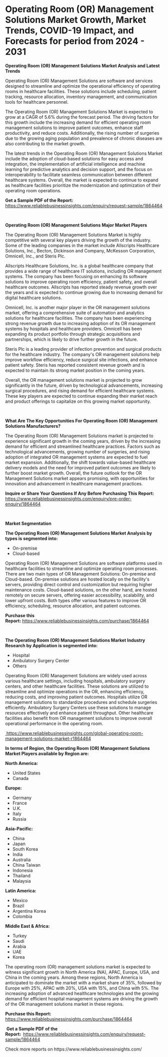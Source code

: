 <p><h1>Operating Room (OR) Management Solutions Market Growth, Market Trends, COVID-19 Impact, and Forecasts for period from 2024 - 2031</h1></p><p><strong>Operating Room (OR) Management Solutions Market Analysis and Latest Trends</strong></p>
<p><p>Operating Room (OR) Management Solutions are software and services designed to streamline and optimize the operational efficiency of operating rooms in healthcare facilities. These solutions include scheduling, patient tracking, resource allocation, inventory management, and communication tools for healthcare personnel.</p><p>The Operating Room (OR) Management Solutions Market is expected to grow at a CAGR of 5.6% during the forecast period. The driving factors for this growth include the increasing demand for efficient operating room management solutions to improve patient outcomes, enhance staff productivity, and reduce costs. Additionally, the rising number of surgeries due to the growing aging population and prevalence of chronic diseases are also contributing to the market growth.</p><p>The latest trends in the Operating Room (OR) Management Solutions Market include the adoption of cloud-based solutions for easy access and integration, the implementation of artificial intelligence and machine learning for predictive analytics and decision support, and the focus on interoperability to facilitate seamless communication between different healthcare systems. Overall, the market is expected to continue to expand as healthcare facilities prioritize the modernization and optimization of their operating room operations.</p></p>
<p><strong>Get a Sample PDF of the Report:&nbsp;</strong> <a href="https://www.reliablebusinessinsights.com/enquiry/request-sample/1864464">https://www.reliablebusinessinsights.com/enquiry/request-sample/1864464</a></p>
<p>&nbsp;</p>
<p><strong>Operating Room (OR) Management Solutions Major Market Players</strong></p>
<p><p>The Operating Room (OR) Management Solutions Market is highly competitive with several key players driving the growth of the industry. Some of the leading companies in the market include Allscripts Healthcare Solutions, Inc., Becton, Dickinson and Company, McKesson Corporation, Omnicell, Inc., and Steris Plc.</p><p>Allscripts Healthcare Solutions, Inc. is a global healthcare company that provides a wide range of healthcare IT solutions, including OR management systems. The company has been focusing on enhancing its software solutions to improve operating room efficiency, patient safety, and overall healthcare outcomes. Allscripts has reported steady revenue growth over the years and is expected to continue growing due to increasing demand for digital healthcare solutions.</p><p>Omnicell, Inc. is another major player in the OR management solutions market, offering a comprehensive suite of automation and analytics solutions for healthcare facilities. The company has been experiencing strong revenue growth due to increasing adoption of its OR management systems by hospitals and healthcare providers. Omnicell has been expanding its product portfolio through strategic acquisitions and partnerships, which is likely to drive further growth in the future.</p><p>Steris Plc is a leading provider of infection prevention and surgical products for the healthcare industry. The company's OR management solutions help improve workflow efficiency, reduce surgical site infections, and enhance patient safety. Steris has reported consistent revenue growth and is expected to maintain its strong market position in the coming years.</p><p>Overall, the OR management solutions market is projected to grow significantly in the future, driven by technological advancements, increasing surgical procedures, and rising demand for efficient healthcare systems. These key players are expected to continue expanding their market reach and product offerings to capitalize on this growing market opportunity.</p></p>
<p>&nbsp;</p>
<p><strong>What Are The Key Opportunities For Operating Room (OR) Management Solutions Manufacturers?</strong></p>
<p><p>The Operating Room (OR) Management Solutions market is projected to experience significant growth in the coming years, driven by the increasing demand for efficient and streamlined healthcare practices. Factors such as technological advancements, growing number of surgeries, and rising adoption of integrated OR management systems are expected to fuel market expansion. Additionally, the shift towards value-based healthcare delivery models and the need for improved patient outcomes are likely to further boost market growth. Overall, the future outlook for the OR Management Solutions market appears promising, with opportunities for innovation and advancement in healthcare management practices.</p></p>
<p><strong>Inquire or Share Your Questions If Any Before Purchasing This Report:</strong> <a href="https://www.reliablebusinessinsights.com/enquiry/pre-order-enquiry/1864464">https://www.reliablebusinessinsights.com/enquiry/pre-order-enquiry/1864464</a></p>
<p>&nbsp;</p>
<p><strong>Market Segmentation</strong></p>
<p><strong>The Operating Room (OR) Management Solutions Market Analysis by types is segmented into:</strong></p>
<p><ul><li>On-premise</li><li>Cloud-based</li></ul></p>
<p><p>Operating Room (OR) Management Solutions are software platforms used in healthcare facilities to streamline and optimize operating room processes. There are two main types of OR Management Solutions: On-premise and Cloud-based. On-premise solutions are hosted locally on the facility's servers, providing direct control and customization but requiring higher maintenance costs. Cloud-based solutions, on the other hand, are hosted remotely on secure servers, offering easier accessibility, scalability, and lower upfront costs. Both types offer various features to improve OR efficiency, scheduling, resource allocation, and patient outcomes.</p></p>
<p><strong>Purchase this Report:&nbsp;</strong><a href="https://www.reliablebusinessinsights.com/purchase/1864464">https://www.reliablebusinessinsights.com/purchase/1864464</a></p>
<p>&nbsp;</p>
<p><strong>The Operating Room (OR) Management Solutions Market Industry Research by Application is segmented into:</strong></p>
<p><ul><li>Hospital</li><li>Ambulatory Surgery Center</li><li>Others</li></ul></p>
<p><p>Operating Room (OR) Management Solutions are widely used across various healthcare settings, including hospitals, ambulatory surgery centers, and other healthcare facilities. These solutions are utilized to streamline and optimize operations in the OR, enhancing efficiency, reducing costs, and improving patient outcomes. Hospitals utilize OR management solutions to standardize procedures and schedule surgeries efficiently. Ambulatory Surgery Centers use these solutions to manage resources effectively and enhance patient throughput. Other healthcare facilities also benefit from OR management solutions to improve overall operational performance in the operating room.</p></p>
<p><a href="https://www.reliablebusinessinsights.com/global-operating-room-management-solutions-market-r1864464">&nbsp;https://www.reliablebusinessinsights.com/global-operating-room-management-solutions-market-r1864464</a></p>
<p><strong>In terms of Region, the Operating Room (OR) Management Solutions Market Players available by Region are:</strong></p>
<p>
    <p> <strong> North America: </strong>
        <ul>
            <li>United States</li>
            <li>Canada</li>
        </ul>
        </p> 
    <p> <strong> Europe: </strong>
        <ul>
            <li>Germany</li>
            <li>France</li>
            <li>U.K.</li>
            <li>Italy</li>
            <li>Russia</li>
        </ul>
        </p> 
    <p> <strong> Asia-Pacific: </strong>
        <ul>
            <li>China</li>
            <li>Japan</li>
            <li>South Korea</li>
            <li>India</li>
            <li>Australia</li>
            <li>China Taiwan</li>
            <li>Indonesia</li>
            <li>Thailand</li>
            <li>Malaysia</li>
        </ul>
        </p> 
    <p> <strong> Latin America: </strong>
        <ul>
            <li>Mexico</li>
            <li>Brazil</li>
            <li>Argentina Korea</li>
            <li>Colombia</li>
        </ul>
        </p> 
    <p> <strong> Middle East & Africa: </strong>
        <ul>
            <li>Turkey</li>
            <li>Saudi</li>
            <li>Arabia</li>
            <li>UAE</li>
            <li>Korea</li>
        </ul>
    </p>
    </p>
<p><p>The operating room (OR) management solutions market is expected to witness significant growth in North America (NA), APAC, Europe, USA, and China in the coming years. Among these regions, North America is anticipated to dominate the market with a market share of 35%, followed by Europe with 25%, APAC with 20%, USA with 15%, and China with 5%. The increasing adoption of advanced healthcare technologies and the growing demand for efficient hospital management systems are driving the growth of the OR management solutions market in these regions.</p></p>
<p><strong>Purchase this Report: </strong><a href="https://www.reliablebusinessinsights.com/purchase/1864464">https://www.reliablebusinessinsights.com/purchase/1864464</a></p>
<p>&nbsp;<strong>Get a Sample PDF of the Report:&nbsp;&nbsp;</strong><a href="https://www.reliablebusinessinsights.com/enquiry/request-sample/1864464">https://www.reliablebusinessinsights.com/enquiry/request-sample/1864464</a></p>
<p><strong></strong></p>
<p>Check more reports on https://www.reliablebusinessinsights.com/</p>